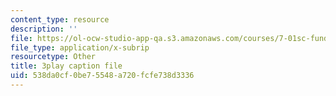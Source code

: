 ```yaml
---
content_type: resource
description: ''
file: https://ol-ocw-studio-app-qa.s3.amazonaws.com/courses/7-01sc-fundamentals-of-biology-fall-2011/538da0cf0be75548a720fcfe738d3336_9dHBTckFvME.vtt
file_type: application/x-subrip
resourcetype: Other
title: 3play caption file
uid: 538da0cf-0be7-5548-a720-fcfe738d3336
---
```

